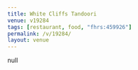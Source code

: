 ```yaml
---
title: White Cliffs Tandoori
venue: v19284
tags: [restaurant, food, "fhrs:459926"]
permalink: /v/19284/
layout: venue
---
```

null